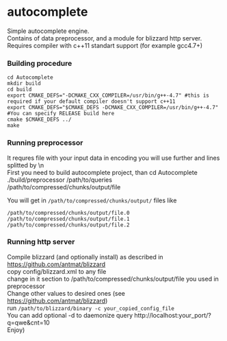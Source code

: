 autocomplete
============
Simple autocomplete engine.  
Contains of data preprocessor, and a module for blizzard http server.  
Requires compiler with c++11 standart support (for example gcc4.7+)  

### Building procedure
    cd Autocomplete
    mkdir build
    cd build
    export CMAKE_DEFS="-DCMAKE_CXX_COMPILER=/usr/bin/g++-4.7" #this is required if your default compiler doesn't support c++11
    export CMAKE_DEFS="$CMAKE_DEFS -DCMAKE_CXX_COMPILER=/usr/bin/g++-4.7" #You can specify RELEASE build here
    cmake $CMAKE_DEFS ../
    make

### Running preprocessor
It requres file with your input data in encoding you will use further and lines splitted by \n  
First you need to build autocomplete project, than
    cd Autocomplete
    ./build/preprocessor /path/to/queries /path/to/compressed/chunks/output/file

You will get in `/path/to/compressed/chunks/output/` files like
```/path/to/compressed/chunks/output/file
/path/to/compressed/chunks/output/file.0
/path/to/compressed/chunks/output/file.1
/path/to/compressed/chunks/output/file.2
```

### Running http server
Compile blizzard (and optionally install) as described in https://github.com/antmat/blizzard  
copy config/blizzard.xml to any file  
change in it <params> section to /path/to/compressed/chunks/output/file you used in preprocessor  
Change other values to desired ones (see https://github.com/antmat/blizzard)  
run `/path/to/blizzard/binary -c your_copied_config_file`  
You can add optional -d to daemonize
query http://localhost:your_port/?q=qwe&cnt=10  
Enjoy)
